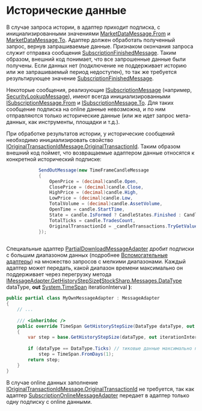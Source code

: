 # Исторические данные

В случае запроса истории, в адаптер приходит подписка, с инициализированными значениями [MarketDataMessage.From](xref:StockSharp.Messages.MarketDataMessage.From) и [MarketDataMessage.To](xref:StockSharp.Messages.MarketDataMessage.To). Адаптер должен обработать полученный запрос, вернув запрашиваемые данные. Признаком окончания запроса служит отправка сообщения [SubscriptionFinishedMessage](xref:StockSharp.Messages.SubscriptionFinishedMessage). Таким образом, внешний код понимает, что все запрошенные данные были получены. Если данных нет (подключение не поддерживает историю или же запрашиваемый период недоступен), то так же требуется результирующее значение [SubscriptionFinishedMessage](xref:StockSharp.Messages.SubscriptionFinishedMessage). 

Некоторые сообщения, реализующие [ISubscriptionMessage](xref:StockSharp.Messages.ISubscriptionMessage) (например, [SecurityLookupMessage](xref:StockSharp.Messages.SecurityLookupMessage)), имеют всегда инициализированными [ISubscriptionMessage.From](xref:StockSharp.Messages.ISubscriptionMessage.From) и [ISubscriptionMessage.To](xref:StockSharp.Messages.ISubscriptionMessage.To). Для таких сообщение подписка на online данные невозможна, и по ним отправляются только исторические данные (или же идет запрос мета\-данных, как инструменты, площадки и т.д.). 

При обработке результатов истории, у исторические сообщений необходимо инициализировать свойство [IOriginalTransactionIdMessage.OriginalTransactionId](xref:StockSharp.Messages.IOriginalTransactionIdMessage.OriginalTransactionId). Таким образом внешний код поймет, что возвращаемые адаптером данные относятся к конкретной исторический подписке:

```cs
      		SendOutMessage(new TimeFrameCandleMessage
			{
				OpenPrice = (decimal)candle.Open,
				ClosePrice = (decimal)candle.Close,
				HighPrice = (decimal)candle.High,
				LowPrice = (decimal)candle.Low,
				TotalVolume = (decimal)candle.AssetVolume,
				OpenTime = candle.StartTime,
				State = candle.IsFormed ? CandleStates.Finished : CandleStates.Active,
				TotalTicks = candle.TradesCount,
				OriginalTransactionId = _candleTransactions.TryGetValue(Tuple.Create(secId, tf)), // <- заполняем идентификато подписки, по которому внешний код определит, какой инструмент и тайм-фрейм был в подписке
			});
      
```

Специальные адаптер [PartialDownloadMessageAdapter](xref:StockSharp.Algo.PartialDownloadMessageAdapter) дробит подписки с большим диапазоном данных (подробнее [Вспомогательные адаптеры](Messages_adapters_chain.md)) на множество запросов с мелкими диапазонами. Каждый адаптер может передать, какой диапазон времени максимально он поддерживает через перегрузку метода [IMessageAdapter.GetHistoryStepSize](xref:StockSharp.Messages.IMessageAdapter.GetHistoryStepSize(StockSharp.Messages.DataType,System.TimeSpan@))**(**[StockSharp.Messages.DataType](xref:StockSharp.Messages.DataType) dataType, **out** [System.TimeSpan](xref:System.TimeSpan) iterationInterval **)**:

```cs
public partial class MyOwnMessageAdapter : MessageAdapter
{
	// ...
	
	/// <inheritdoc />
	public override TimeSpan GetHistoryStepSize(DataType dataType, out TimeSpan iterationInterval)
	{
		var step = base.GetHistoryStepSize(dataType, out iterationInterval);
			
		if (dataType == DataType.Ticks) // тиковые данные максимально поддерживает диапазон в один день
			step = TimeSpan.FromDays(1);
		return step;
	}
}
```

В случае online данных заполнение [IOriginalTransactionIdMessage.OriginalTransactionId](xref:StockSharp.Messages.IOriginalTransactionIdMessage.OriginalTransactionId) не требуется, так как адаптер [SubscriptionOnlineMessageAdapter](xref:StockSharp.Algo.SubscriptionOnlineMessageAdapter) передает в адаптер только одну подписку с online данными.
